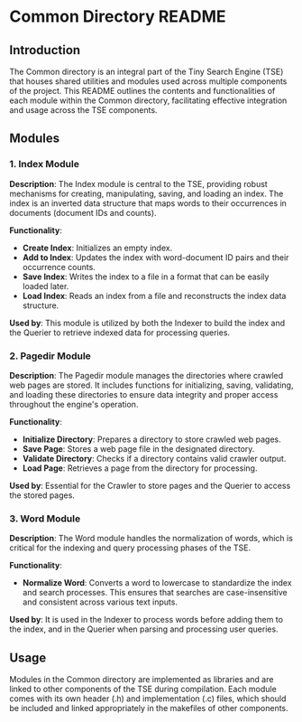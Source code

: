 # Common Directory README

## Introduction
The Common directory is an integral part of the Tiny Search Engine (TSE) that houses shared utilities and modules used across multiple components of the project. This README outlines the contents and functionalities of each module within the Common directory, facilitating effective integration and usage across the TSE components.

## Modules

### 1. Index Module
**Description**: The Index module is central to the TSE, providing robust mechanisms for creating, manipulating, saving, and loading an index. The index is an inverted data structure that maps words to their occurrences in documents (document IDs and counts).

**Functionality**:
- **Create Index**: Initializes an empty index.
- **Add to Index**: Updates the index with word-document ID pairs and their occurrence counts.
- **Save Index**: Writes the index to a file in a format that can be easily loaded later.
- **Load Index**: Reads an index from a file and reconstructs the index data structure.

**Used by**: This module is utilized by both the Indexer to build the index and the Querier to retrieve indexed data for processing queries.

### 2. Pagedir Module
**Description**: The Pagedir module manages the directories where crawled web pages are stored. It includes functions for initializing, saving, validating, and loading these directories to ensure data integrity and proper access throughout the engine's operation.

**Functionality**:
- **Initialize Directory**: Prepares a directory to store crawled web pages.
- **Save Page**: Stores a web page file in the designated directory.
- **Validate Directory**: Checks if a directory contains valid crawler output.
- **Load Page**: Retrieves a page from the directory for processing.

**Used by**: Essential for the Crawler to store pages and the Querier to access the stored pages.

### 3. Word Module
**Description**: The Word module handles the normalization of words, which is critical for the indexing and query processing phases of the TSE.

**Functionality**:
- **Normalize Word**: Converts a word to lowercase to standardize the index and search processes. This ensures that searches are case-insensitive and consistent across various text inputs.

**Used by**: It is used in the Indexer to process words before adding them to the index, and in the Querier when parsing and processing user queries.

## Usage
Modules in the Common directory are implemented as libraries and are linked to other components of the TSE during compilation. Each module comes with its own header (.h) and implementation (.c) files, which should be included and linked appropriately in the makefiles of other components.

